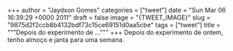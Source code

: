 
+++
author = "Jaydson Gomes"
categories = ["tweet"]
date = "Sun Mar 06 16:39:29 +0000 2011"
draft = false
image = "{TWEET_IMAGE}"
slug = "9875d2f2ccb8b4132bdf73c15ce69151d0aa5cbe"
tags = ["tweet"]
title = """Depois do experimento de ..."""
+++
Depois do experimento de ontem, tenho almoço e janta para uma semana.
